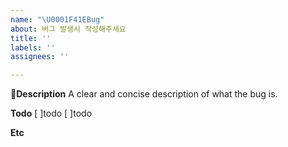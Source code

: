 ```yaml
---
name: "\U0001F41EBug"
about: 버그 발생시 작성해주세요
title: ''
labels: ''
assignees: ''

---
```


**Description**
A clear and concise description of what the bug is.

**Todo**
[ ]todo
[ ]todo

**Etc**
